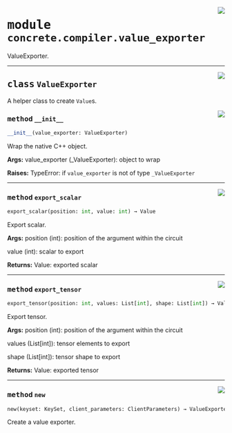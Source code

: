 <!-- markdownlint-disable -->

<a href="../../tempdirectoryforapidocs/.venvtrash/lib/python3.10/site-packages/concrete/compiler/value_exporter.py#L0"><img align="right" style="float:right;" src="https://img.shields.io/badge/-source-cccccc?style=flat-square"></a>

# <kbd>module</kbd> `concrete.compiler.value_exporter`
ValueExporter. 



---

<a href="../../tempdirectoryforapidocs/.venvtrash/lib/python3.10/site-packages/concrete/compiler/value_exporter.py#L19"><img align="right" style="float:right;" src="https://img.shields.io/badge/-source-cccccc?style=flat-square"></a>

## <kbd>class</kbd> `ValueExporter`
A helper class to create `Value`s. 

<a href="../../tempdirectoryforapidocs/.venvtrash/lib/python3.10/site-packages/concrete/compiler/value_exporter.py#L22"><img align="right" style="float:right;" src="https://img.shields.io/badge/-source-cccccc?style=flat-square"></a>

### <kbd>method</kbd> `__init__`

```python
__init__(value_exporter: ValueExporter)
```

Wrap the native C++ object. 



**Args:**
  value_exporter (_ValueExporter):  object to wrap 



**Raises:**
  TypeError:  if `value_exporter` is not of type `_ValueExporter` 




---

<a href="../../tempdirectoryforapidocs/.venvtrash/lib/python3.10/site-packages/concrete/compiler/value_exporter.py#L52"><img align="right" style="float:right;" src="https://img.shields.io/badge/-source-cccccc?style=flat-square"></a>

### <kbd>method</kbd> `export_scalar`

```python
export_scalar(position: int, value: int) → Value
```

Export scalar. 



**Args:**
  position (int):  position of the argument within the circuit 

 value (int):  scalar to export 



**Returns:**
  Value:  exported scalar 

---

<a href="../../tempdirectoryforapidocs/.venvtrash/lib/python3.10/site-packages/concrete/compiler/value_exporter.py#L70"><img align="right" style="float:right;" src="https://img.shields.io/badge/-source-cccccc?style=flat-square"></a>

### <kbd>method</kbd> `export_tensor`

```python
export_tensor(position: int, values: List[int], shape: List[int]) → Value
```

Export tensor. 



**Args:**
  position (int):  position of the argument within the circuit 

 values (List[int]):  tensor elements to export 

 shape (List[int]):  tensor shape to export 



**Returns:**
  Value:  exported tensor 

---

<a href="../../tempdirectoryforapidocs/.venvtrash/lib/python3.10/site-packages/concrete/compiler/value_exporter.py#L42"><img align="right" style="float:right;" src="https://img.shields.io/badge/-source-cccccc?style=flat-square"></a>

### <kbd>method</kbd> `new`

```python
new(keyset: KeySet, client_parameters: ClientParameters) → ValueExporter
```

Create a value exporter. 


